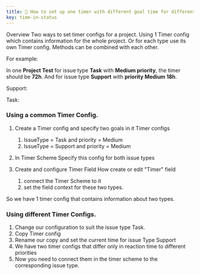 ```yaml
---
title: 📖 How to set up one timer with different goal time for different issue types?
key: time-in-status
---
```


Overview
Two ways to set timer configs for a project. Using 1 Timer config which contains information for the whole project. Or for each type use its own Timer config. Methods can be combined with each other.


<div class="uk-alert-note" data-uk-alert="">
    <p>For example:</p>
In one <b>Project Test</b> for issue type <b>Task</b> with <b>Medium priority</b>, the timer should be <b>72h</b>.
And for issue type <b>Support</b> with <b>priority Medium 18h</b>.
</div>


Support:

Task:

### Using a common Timer Config. ###
1. Create a Timer config and specify two goals in it Timer configs
    1. IssueType = Task and priority = Medium
    2. IssueType = Support and priority = Medium


2. In Timer Scheme Specify this config for both issue types


3. Create and configure Timer Field How create or edit "Timer" field
    1. connect the Timer Scheme to it
    2. set the field context for these two types.
    

So we have 1 timer config that contains information about two types.

### Using different Timer Configs. ###
1. Change our configuration to suit the issue type Task.
2. Copy Timer config
3. Rename our copy and set the current time for issue Type Support
4. We have two timer configs that differ only in reaction time to different priorities
5. Now you need to connect them in the timer scheme to the corresponding issue type.
